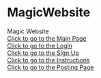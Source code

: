 # MagicWebsite
Magic Website<br>
<a href="Main.html">Click to go to the Main Page</a>
<br>
<a href="Login.html">Click to go to the Login</a>
<br>
<a href="Create.html">Click to go to the Sign Up</a>
<br>
<a href="Instruction.html">Click to go to the Instructions</a>
<br>
<a href="Post.html">Click to go to the Posting Page</a>


